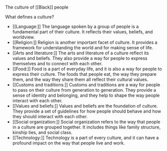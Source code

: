 The culture of [[Black]] people

What defines a culture?

- [[Language:]] The language spoken by a group of people is a fundamental part of their culture. It reflects their values, beliefs, and worldview.
- [[Religion:]] Religion is another important facet of culture. It provides a framework for understanding the world and for making sense of life.
- [[Arts and literature:]] The arts and literature of a culture reflect its values and beliefs. They also provide a way for people to express themselves and to connect with each other.
- [[Food:]] Food is a part of everyday life, and it is also a way for people to express their culture. The foods that people eat, the way they prepare them, and the way they share them all reflect their cultural values.
- [[Customs and traditions:]] Customs and traditions are a way for people to pass on their culture from generation to generation. They provide a sense of identity and belonging, and they help to shape the way people interact with each other.
- [[Values and beliefs:]] Values and beliefs are the foundation of culture. They provide a set of guidelines for how people should behave and how they should interact with each other.
- [[Social organization:]] Social organization refers to the way that people in a culture are grouped together. It includes things like family structure, kinship ties, and social class.
- [[Technology:]] Technology is a part of every culture, and it can have a profound impact on the way that people live and work.

[](https://getd.libs.uga.edu/pdfs/blackshear_janise_m_200705_ma.pdf)
